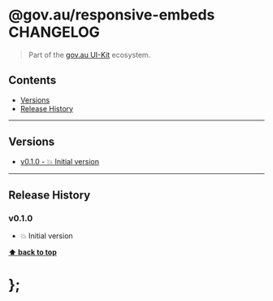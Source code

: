 @gov.au/responsive-embeds CHANGELOG
======================

> Part of the [gov.au UI-Kit](https://github.com/govau/uikit/) ecosystem.


## Contents

* [Versions](#install)
* [Release History](#release-history)


----------------------------------------------------------------------------------------------------------------------------------------------------------------


## Versions

* [v0.1.0 - 💥 Initial version](v010)


----------------------------------------------------------------------------------------------------------------------------------------------------------------


## Release History

### v0.1.0

- 💥 Initial version


**[⬆ back to top](#contents)**


# };
